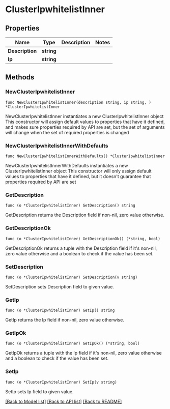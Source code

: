 # ClusterIpwhitelistInner

## Properties

Name | Type | Description | Notes
------------ | ------------- | ------------- | -------------
**Description** | **string** |  | 
**Ip** | **string** |  | 

## Methods

### NewClusterIpwhitelistInner

`func NewClusterIpwhitelistInner(description string, ip string, ) *ClusterIpwhitelistInner`

NewClusterIpwhitelistInner instantiates a new ClusterIpwhitelistInner object
This constructor will assign default values to properties that have it defined,
and makes sure properties required by API are set, but the set of arguments
will change when the set of required properties is changed

### NewClusterIpwhitelistInnerWithDefaults

`func NewClusterIpwhitelistInnerWithDefaults() *ClusterIpwhitelistInner`

NewClusterIpwhitelistInnerWithDefaults instantiates a new ClusterIpwhitelistInner object
This constructor will only assign default values to properties that have it defined,
but it doesn't guarantee that properties required by API are set

### GetDescription

`func (o *ClusterIpwhitelistInner) GetDescription() string`

GetDescription returns the Description field if non-nil, zero value otherwise.

### GetDescriptionOk

`func (o *ClusterIpwhitelistInner) GetDescriptionOk() (*string, bool)`

GetDescriptionOk returns a tuple with the Description field if it's non-nil, zero value otherwise
and a boolean to check if the value has been set.

### SetDescription

`func (o *ClusterIpwhitelistInner) SetDescription(v string)`

SetDescription sets Description field to given value.


### GetIp

`func (o *ClusterIpwhitelistInner) GetIp() string`

GetIp returns the Ip field if non-nil, zero value otherwise.

### GetIpOk

`func (o *ClusterIpwhitelistInner) GetIpOk() (*string, bool)`

GetIpOk returns a tuple with the Ip field if it's non-nil, zero value otherwise
and a boolean to check if the value has been set.

### SetIp

`func (o *ClusterIpwhitelistInner) SetIp(v string)`

SetIp sets Ip field to given value.



[[Back to Model list]](../README.md#documentation-for-models) [[Back to API list]](../README.md#documentation-for-api-endpoints) [[Back to README]](../README.md)


